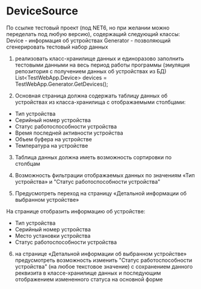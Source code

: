 # DeviceSource
По ссылке тестовый проект (под NET6, но при желании можно переделать под
любую версию), содержащий следующий классы:
Device - информация об устройствах
Generator - позволяющий сгенерировать тестовый набор данных

1) реализовать класс-хранилище данных и единоразово заполнить тестовыми
данными на весь период работы программы (эмуляция репозитория с
получением данных об устройствах из БД)
     List<TestWebApp.Device> devices = TestWebApp.Generator.GetDevices();

2) Основная страница должна содержать таблицу данных об устройствах из
класса-хранилища с отображаемыми столбцами:

- Тип устройства
- Серийный номер устройства
- Статус работоспособности устройства
- Время последней активности устройства
- Объем буфера на устройстве
- Температура на устройстве

3) Таблица данных должна иметь возможность сортировки по столбцам

4) Возможность фильтрации отображаемых данных по значениям «Тип
устройства» и "Статус работоспособности устройства"

5) Предусмотреть переход на страницу «Детальной информации об выбранном
устройстве»

На странице отобразить информацию об устройстве:
- Тип устройства
- Серийный номер устройства
- Место установки устройства
- Статус работоспособности устройства

6) на странице «Детальной информации об выбранном устройстве»
предусмотреть возможность изменить "Статус работоспособности устройства"
(на любое текстовое значение) с сохранением данного реквизита в
классе-хранилище данных и последующим отображением измененного статуса
на основной форме
